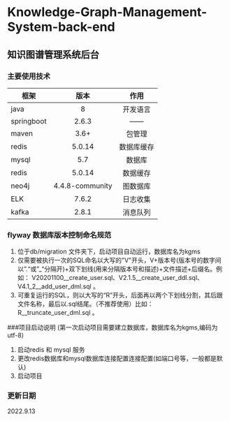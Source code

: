 # Knowledge-Graph-Management-System-back-end

## 知识图谱管理系统后台

### 主要使用技术
|框架|版本|作用|
|-|:------:|:------:|
|java|8|开发语言|
|springboot|2.6.3|——|
|maven|3.6+|包管理|
|redis|5.0.14|数据库缓存|
|mysql|5.7|数据库|
|redis|5.0.14|数据缓存|
|neo4j|4.4.8-community|图数据库|
|ELK|7.6.2|日志收集|
|kafka|2.8.1|消息队列|
### flyway 数据库版本控制命名规范
1. 位于db/migration 文件夹下，启动项目自动运行，数据库名为kgms
2. 仅需要被执行一次的SQL命名以大写的"V"开头，V+版本号(版本号的数字间以”.“或”_“分隔开)+双下划线(用来分隔版本号和描述)+文件描述+后缀名。例如：  V20201100__create_user.sql、V2.1.5__create_user_ddl.sql、V4.1_2__add_user_dml.sql  。
3. 可重复运行的SQL，则以大写的“R”开头，后面再以两个下划线分割，其后跟文件名称，最后以.sql结尾。（不推荐使用）比如： R__truncate_user_dml.sql 。

###项目启动说明
(第一次启动项目需要建立数据库，数据库名为kgms,编码为utf-8)
1. 启动redis 和 mysql 服务
2. 更改redis数据库和mysql数据库连接配置连接配置(如端口号等，一般都是默认)
3. 启动项目
### 更新日期
2022.9.13